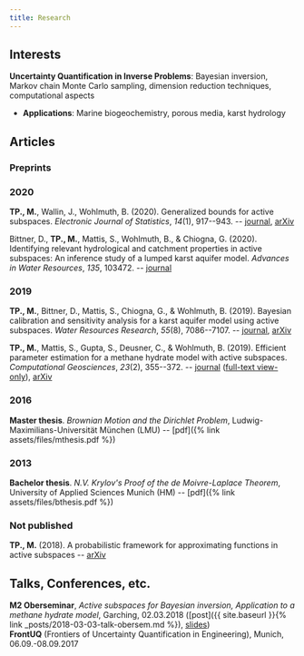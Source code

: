 ```yaml
---
title: Research
---
```

## Interests
**Uncertainty Quantification in Inverse Problems**: Bayesian inversion, Markov chain Monte Carlo sampling, dimension reduction techniques, computational aspects
- **Applications**: Marine biogeochemistry, porous media, karst hydrology

## Articles
### Preprints

### 2020
**TP., M.**, Wallin, J., Wohlmuth, B. (2020). Generalized bounds for active subspaces. _Electronic Journal of Statistics_, _14_(1), 917--943. -- [journal](https://doi.org/10.1214/20-EJS1684), [arXiv](https://arxiv.org/abs/1910.01399)

Bittner, D., **TP., M.**, Mattis, S., Wohlmuth, B., & Chiogna, G. (2020).
Identifying relevant hydrological and catchment properties in active subspaces: An inference study of a lumped karst aquifer model. _Advances in Water Resources_, _135_, 103472. -- [journal](https://doi.org/10.1016/j.advwatres.2019.103472)

### 2019
**TP., M.**, Bittner, D., Mattis, S., Chiogna, G., & Wohlmuth, B. (2019).
Bayesian calibration and sensitivity analysis for a karst aquifer model using active subspaces. _Water Resources Research_, _55_(8), 7086--7107. -- [journal](https://doi.org/10.1029/2019WR024739), [arXiv](https://arxiv.org/abs/1901.03283)

**TP., M.**, Mattis, S., Gupta, S., Deusner, C., & Wohlmuth, B. (2019).
Efficient parameter estimation for a methane hydrate model with active subspaces.
_Computational Geosciences_, _23_(2), 355--372. -- [journal](https://doi.org/10.1007/s10596-018-9769-x) ([full-text view-only](https://rdcu.be/5oQt)), [arXiv](https://arxiv.org/abs/1801.09499)

### 2016
**Master thesis**. *Brownian Motion and the Dirichlet Problem*, Ludwig-Maximilians-Universität München (LMU) -- [pdf]({% link assets/files/mthesis.pdf %})

### 2013
**Bachelor thesis**. *N.V. Krylov's Proof of the de Moivre-Laplace Theorem*, University of Applied Sciences Munich (HM) -- [pdf]({% link assets/files/bthesis.pdf %})

### Not published
**TP., M.** (2018). A probabilistic framework for approximating functions in active subspaces -- [arXiv](https://arxiv.org/abs/1809.06581)

## Talks, Conferences, etc.
**M2 Oberseminar**, *Active subspaces for Bayesian inversion, Application to a methane hydrate model*, Garching, 02.03.2018 ([post]({{ site.baseurl }}{% link _posts/2018-03-03-talk-obersem.md %}), [slides](/assets/files/talk-obersem.pdf))  
**FrontUQ** (Frontiers of Uncertainty Quantification in Engineering), Munich, 06.09.-08.09.2017 
